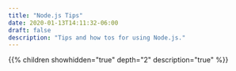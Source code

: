 ```yaml
---
title: "Node.js Tips"
date: 2020-01-13T14:11:32-06:00
draft: false
description: "Tips and how tos for using Node.js."
---
```


{{% children showhidden="true" depth="2" description="true" %}}